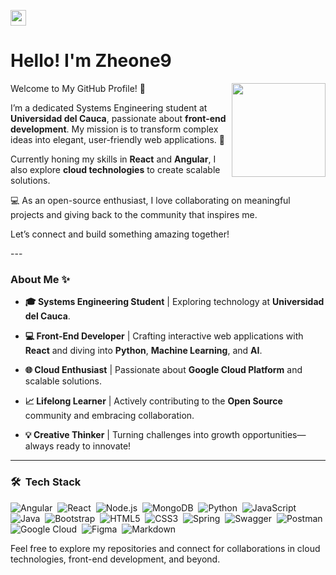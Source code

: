 <!-- Intro -->
<p align="left">
  <img src="https://user-images.githubusercontent.com/5679180/79618120-0daffb80-80be-11ea-819e-d2b0fa904d07.gif" width="25px">
</p>
<h1 align="left">Hello! I'm Zheone9</h1>

<img align='right' src='https://user-images.githubusercontent.com/5713670/87202985-820dcb80-c2b6-11ea-9f56-7ec461c497c3.gif' width='150'>

Welcome to My GitHub Profile! 🌟
<p align="left"> I’m a dedicated Systems Engineering student at <strong>Universidad del Cauca</strong>, passionate about <strong>front-end development</strong>. My mission is to transform complex ideas into elegant, user-friendly web applications. 🚀</p> 
<p align="left">Currently honing my skills in <strong>React</strong> and <strong>Angular</strong>, I also explore <strong>cloud technologies</strong> to create scalable solutions.</p> 
<p align="left"> 💻 As an open-source enthusiast, I love collaborating on meaningful projects and giving back to the community that inspires me.</p> 
<p align="left">Let’s connect and build something amazing together!</p>
---

### About Me ✨

- **🎓 Systems Engineering Student** | Exploring technology at **Universidad del Cauca**.

- **💻 Front-End Developer** | Crafting interactive web applications with **React** and diving into **Python**, **Machine Learning**, and **AI**.

- **🌐 Cloud Enthusiast** | Passionate about **Google Cloud Platform** and scalable solutions.

- **📈 Lifelong Learner** | Actively contributing to the **Open Source** community and embracing collaboration.

- **💡 Creative Thinker** | Turning challenges into growth opportunities—always ready to innovate!

---

### 🛠 &nbsp;Tech Stack

![Angular](https://img.shields.io/badge/Angular-DD0031?style=for-the-badge&logo=angular&logoColor=white)&nbsp;
![React](https://img.shields.io/badge/React-20232A?style=for-the-badge&logo=react&logoColor=61DAFB)&nbsp;
![Node.js](https://img.shields.io/badge/Node.js-339933?style=for-the-badge&logo=nodedotjs&logoColor=white)&nbsp;
![MongoDB](https://img.shields.io/badge/MongoDB-4EA94B?style=for-the-badge&logo=mongodb&logoColor=white)&nbsp;
![Python](https://img.shields.io/badge/python-3670A0?style=for-the-badge&logo=python&logoColor=ffdd54)&nbsp;
![JavaScript](https://img.shields.io/badge/javascript-%23323330.svg?style=for-the-badge&logo=javascript&logoColor=%23F7DF1E)&nbsp;
![Java](https://img.shields.io/badge/java-%23ED8B00.svg?style=for-the-badge&logo=java&logoColor=white)&nbsp;
![Bootstrap](https://img.shields.io/badge/bootstrap-%23563D7C.svg?style=for-the-badge&logo=bootstrap&logoColor=white)&nbsp;
![HTML5](https://img.shields.io/badge/html5-%23E34F26.svg?style=for-the-badge&logo=html5&logoColor=white)&nbsp;
![CSS3](https://img.shields.io/badge/css3-%231572B6.svg?style=for-the-badge&logo=css3&logoColor=white)&nbsp;
![Spring](https://img.shields.io/badge/spring-%236DB33F.svg?style=for-the-badge&logo=spring&logoColor=white)&nbsp;
![Swagger](https://img.shields.io/badge/-Swagger-%23Clojure?style=for-the-badge&logo=swagger&logoColor=white)&nbsp;
![Postman](https://img.shields.io/badge/Postman-FF6C37?style=for-the-badge&logo=postman&logoColor=white)&nbsp;
![Google Cloud](https://img.shields.io/badge/GoogleCloud-%234285F4.svg?style=for-the-badge&logo=google-cloud&logoColor=white)&nbsp;
![Figma](https://img.shields.io/badge/figma-%23F24E1E.svg?style=for-the-badge&logo=figma&logoColor=white)&nbsp;
![Markdown](https://img.shields.io/badge/markdown-%23000000.svg?style=for-the-badge&logo=markdown&logoColor=white)&nbsp;

Feel free to explore my repositories and connect for collaborations in cloud technologies, front-end development, and beyond.
